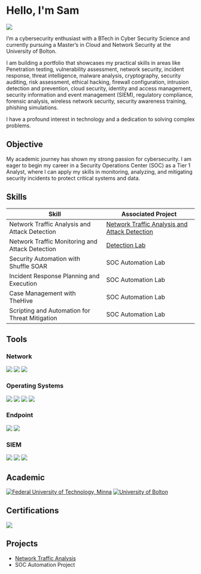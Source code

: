 # Hello, I'm Sam
<a href="[https://linkedin.com](https://www.linkedin.com/in/toluwase-owononi-a7b7421b2/)"><img src="https://img.shields.io/badge/-LinkedIn-0072b1?&style=for-the-badge&logo=linkedin&logoColor=white" /></a>

I’m a cybersecurity enthusiast with a BTech in Cyber Security Science and currently pursuing a Master’s in Cloud and Network Security at the University of Bolton.

I am building a portfolio that showcases my practical skills in areas like Penetration testing, vulnerability assessment, network security, incident response, threat intelligence, malware analysis, cryptography, security auditing, risk assessment, ethical hacking, firewall configuration, intrusion detection and prevention, cloud security, identity and access management, security information and event management (SIEM), regulatory compliance, forensic analysis, wireless network security, security awareness training, phishing simulations.

I have a profound interest in technology and a dedication to solving complex problems.

## Objective

My academic journey has shown my strong passion for cybersecurity. I am eager to begin my career in a Security Operations Center (SOC) as a Tier 1 Analyst, where I can apply my skills in monitoring, analyzing, and mitigating security incidents to protect critical systems and data.

## Skills


| Skill                                         | Associated Project         |
|-----------------------------------------------|----------------------------|
| Network Traffic Analysis and Attack Detection          | <a href="https://github.com/samowononi/Network-Traffic-Analysis-Unauthorized-Access-and-Data-Exfiltration/tree/main">Network Traffic Analysis and Attack Detection</a>|
| Network Traffic Monitoring and Attack Detection | <a href="https://google.com">Detection Lab</a>|
| Security Automation with Shuffle SOAR         | SOC Automation Lab|
| Incident Response Planning and Execution      | SOC Automation Lab|
| Case Management with TheHive                  | SOC Automation Lab|
| Scripting and Automation for Threat Mitigation | SOC Automation Lab|

## Tools

### Network
<div>
    <img src="https://img.shields.io/badge/Wireshark-005F9E?style=for-the-badge&logo=wireshark&logoColor=white" />
    <img src="https://img.shields.io/badge/Nmap-005F9E?style=for-the-badge&logo=nmap&logoColor=white)" />
    <img src="https://img.shields.io/badge/Snort-005F9E?style=for-the-badge&logo=snort&logoColor=white)" />

</div>

### Operating Systems
<div>
    <img src="https://img.shields.io/badge/Kali%20Linux-557C94?style=for-the-badge&logo=kalilinux&logoColor=white" />
    <img src="https://img.shields.io/badge/Ubuntu-E95420?style=for-the-badge&logo=ubuntu&logoColor=white" />
    <img src="https://img.shields.io/badge/Parrot%20OS-10BB82?style=for-the-badge&logo=linux&logoColor=white" />
    <img src="https://img.shields.io/badge/Windows-0078D6?style=for-the-badge&logo=windows&logoColor=white" />

</div>

### Endpoint
<div>
    <img src="https://img.shields.io/badge/-Microsoft_Defender_for_Endpoint-00A4EF?&style=for-the-badge&logo=Microsoft&logoColor=white" />
    <img src="https://img.shields.io/badge/-Velociraptor-4B275F?&style=for-the-badge&logo=Velociraptor&logoColor=white" />
</div>

### SIEM
<div>
    <img src="https://img.shields.io/badge/-Splunk-000000?&style=for-the-badge&logo=Splunk&logoColor=white" />
    <img src="https://img.shields.io/badge/-Microsoft_Sentinel-0078D4?&style=for-the-badge&logo=Microsoft&logoColor=white" />
    <img src="https://img.shields.io/badge/-Elastic-005571?&style=for-the-badge&logo=Elastic&logoColor=white" />
</div>

## Academic
<div>
    
[![Federal University of Technology, Minna](https://img.shields.io/badge/Federal%20University%20Of%20Technology%20Minna-006747?style=for-the-badge)](https://futminna.edu.ng/)  [![University of Bolton](https://img.shields.io/badge/University%20of%20Bolton-005CAB?style=for-the-badge)](https://www.bolton.ac.uk/)

</div>

## Certifications
<div>

<img src="https://img.shields.io/badge/-Security%2B-FF0000?&style=for-the-badge&logo=CompTIA&logoColor=white" />

</div>

## Projects
-  <a href="https://github.com/samowononi/Network-Traffic-Analysis-Unauthorized-Access-and-Data-Exfiltration/tree/main">Network Traffic Analysis</a>
- SOC Automation Project

